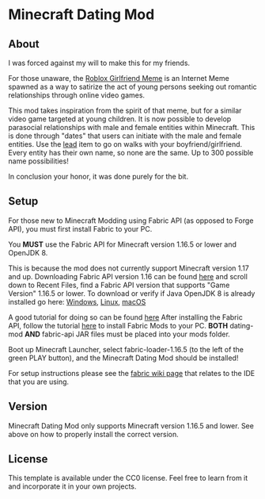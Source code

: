 # Minecraft Dating Mod

## About

I was forced against my will to make this for my friends.

For those unaware,
the [Roblox Girlfriend Meme](https://imgflip.com/tag/roblox+girlfriend) is an Internet Meme
spawned as a way to satirize the act of young persons seeking out romantic relationships through online video games.

This mod takes inspiration from the spirit of that meme, but for a similar video game targeted at young children. 
It is now possible to develop parasocial relationships with male and female entities within Minecraft. 
This is done through "dates" that users can initiate with the male and female entities.
Use the [lead](https://minecraft.fandom.com/wiki/Lead) item to go on walks with your boyfriend/girlfriend.
Every entity has their own name, so none are the same. Up to 300 possible name possibilities!

In conclusion your honor, it was done purely for the bit.

## Setup

For those new to Minecraft Modding using Fabric API (as opposed to Forge API), you must first install Fabric to your PC.

You **MUST** use the Fabric API for Minecraft version 1.16.5 or lower and OpenJDK 8.

This is because the mod does not currently support
Minecraft version 1.17 and up. Downloading Fabric API version 1.16 can be found [here](https://www.curseforge.com/minecraft/mc-mods/fabric-api/files)
and scroll down to Recent Files, find a Fabric API version that supports "Game Version" 1.16.5 or lower. To download or verify if Java OpenJDK 8 is
already installed go here: [Windows](https://fabricmc.net/wiki/player:tutorials:java:windows),
[Linux](https://fabricmc.net/wiki/player:tutorials:java:linux), [macOS](https://fabricmc.net/wiki/player:tutorials:java:mac)

A good tutorial for doing so can be found [here](https://shockbyte.com/billing/knowledgebase/212/How-to-install-FabricMC-on-your-PC.html)
After installing the Fabric API, follow the tutorial [here](https://shockbyte.com/billing/knowledgebase/213/How-to-install-Fabric-Mods-on-your-PC.html)
to install Fabric Mods to your PC. **BOTH** dating-mod **AND** fabric-api JAR files must be placed into your mods folder.

Boot up Minecraft Launcher, select fabric-loader-1.16.5 (to the left of the green PLAY button), and the Minecraft Dating Mod should be installed!


For setup instructions please see the [fabric wiki page](https://fabricmc.net/wiki/tutorial:setup)
that relates to the IDE that you are using.

## Version

Minecraft Dating Mod only supports Minecraft version 1.16.5 and lower. See above on how to properly install the correct version.

## License

This template is available under the CC0 license. Feel free to learn from it and incorporate it in your own projects.